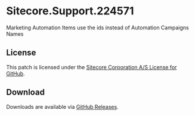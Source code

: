 # Sitecore.Support.224571
Marketing Automation Items use the ids instead of Automation Campaigns Names

## License  
This patch is licensed under the [Sitecore Corporation A/S License for GitHub](https://github.com/sitecoresupport/Sitecore.Support.224571/blob/master/LICENSE).  

## Download  
Downloads are available via [GitHub Releases](https://github.com/sitecoresupport/Sitecore.Support.224571/releases).  
